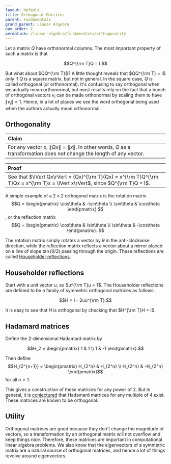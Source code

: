 ```yaml
---
layout: default
title: Orthogonal Matrices
parent: Fundamentals
grand_parent: Linear Algebra
nav_order: 2
permalink: /linear-algebra/fundamentals/orthogonality
---
```


Let a matrix $Q$ have orthonormal columns. The most important property of such a matrix is that

$$Q^{\rm T}Q = I.$$

But what about $QQ^{\rm T}$? A little thought reveals that $QQ^{\rm T} = I$ only if $Q$ is a square matrix, but not in general. In the square case, $Q$ is called orthogonal (or orthonormal). It's confusing to say orthogonal when we actually mean orthonormal, but most results rely on the fact that a bunch of orthogonal vectors $v_i$ can be made orthonormal by scaling them to have $\lVert v_i\rVert = 1$. Hence, in a lot of places we see the word orthogonal being used when the authors actually mean orthonormal.


## Orthogonality

| <span class="fs-4 text-green-100">Claim</span> |
|:---------------|
| For any vector $x$, $\lVert Qx\rVert = \lVert x\rVert$. In other words, $Q$ as a transformation does not change the length of any vector. |

| <span class="fs-4 text-green-100">Proof</span> |
|:---------------|
| See that $\lVert Qx\rVert = (Qx)^{\rm T}(Qx) = x^{\rm T}Q^{\rm T}Qx = x^{\rm T}x = \lVert x\rVert$, since $Q^{\rm T}Q = I$.|

A simple example of a $2\times 2$ orthogonal matrix is the rotation matrix
$$Q = \begin{pmatrix}
    \cos\theta & -\sin\theta \\
    \sin\theta & \cos\theta
    \end{pmatrix}
$$,
or the reflection matrix
$$Q = \begin{pmatrix}
    \cos\theta & \sin\theta \\
    \sin\theta & -\cos\theta
    \end{pmatrix}.
$$

The rotation matrix simply rotates a vector by $\theta$ in the anti-clockwise direction, while the reflection matrix reflects a vector about a mirror placed on a line of slope $\tan(\theta/2)$ passing through the origin.
These reflections are called [Householder reflections](https://en.wikipedia.org/wiki/Householder_transformation).

## Householder reflections
Start with a unit vector $u$, so $u^{\rm T}u = 1$. The Householder reflections are defined to be a family of symmetric orthogonal matrices as follows:

$$H = I - 2uu^{\rm T}.$$

It is easy to see that $H$ is orthogonal by checking that $H^{\rm T}H = I$.

## Hadamard matrices
Define the $2$-dimensional Hadamard matrix by

$$H_2 =
    \begin{pmatrix}
    1 & 1 \\
    1 & -1
    \end{pmatrix}.$$

Then define $$H_{2^{n+1}} = \begin{pmatrix}
    H_{2^n} & H_{2^n} \\
    H_{2^n} & -H_{2^n}
    \end{pmatrix}$$
for all $n > 1$.

This gives a construction of these matrices for any power of 2. But in general, it is [conjectured](https://en.wikipedia.org/wiki/Hadamard_matrix#Hadamard_conjecture) that Hadamard matrices for any multiple of 4 exist. These matrices are known to be orthogonal.


## Utility
Orthogonal matrices are good because they don't change the magnitude of vectors, so a transformation by an orthogonal matrix will not overflow and keep things nice. Therefore, these matrices are important in computational linear algebra problems. We also know that the eigenvectors of a symmetric matrix are a natural source of orthogonal matrices, and hence a lot of things revolve around eigenvectors.

